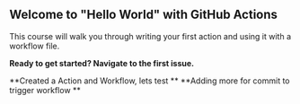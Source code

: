 ## Welcome to "Hello World" with GitHub Actions

This course will walk you through writing your first action and using it with a workflow file. 

**Ready to get started? Navigate to the first issue.**

**Created a Action and Workflow, lets test **
**Adding more for commit to trigger workflow **
